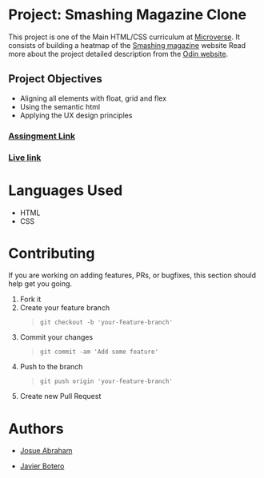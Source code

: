 # Project: Smashing Magazine Clone

This project is one of the Main HTML/CSS curriculum at [Microverse](https://www.microverse.org/). It consists of building a heatmap of the [Smashing magazine](https://www.smashingmagazine.com/) website
Read more about the project detailed description from the [Odin website](https://www.theodinproject.com/courses/html5-and-css3/lessons/design-teardown).

## Project Objectives

- Aligning all elements with float, grid and flex
- Using the semantic html
- Applying the UX design principles

### [Assingment Link](https://www.theodinproject.com/courses/html5-and-css3/lessons/design-teardown)

### [Live link](https://rawcdn.githack.com/Joecleverman/smashMagazineClone/62393a01eebc15aa6286c889b47dff0467f1a7f9/index.html)

# Languages Used

- HTML
- CSS

# Contributing

If you are working on adding features, PRs, or bugfixes, this section should help get you going.

1. Fork it
2. Create your feature branch
   > `git checkout -b 'your-feature-branch'`
3. Commit your changes
   > `git commit -am 'Add some feature'`
4. Push to the branch
   > `git push origin 'your-feature-branch'`
5. Create new Pull Request

# Authors

- [Josue Abraham](https://github.com/joecleverman)

- [Javier Botero](https://github.com/javierbotero)
